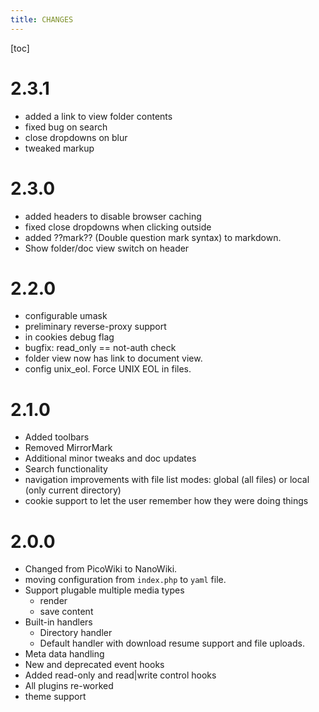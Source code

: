 ```yaml
---
title: CHANGES
---
```

[toc]

# 2.3.1

- added a link to view folder contents
- fixed bug on search
- close dropdowns on blur
- tweaked markup


# 2.3.0

- added headers to disable browser caching
- fixed close dropdowns when clicking outside
- added ??mark?? (Double question mark syntax) to markdown.
- Show folder/doc view switch on header

# 2.2.0

- configurable umask
- preliminary reverse-proxy support
- in cookies debug flag
- bugfix: read_only == not-auth check
- folder view now has link to document view.
- config unix_eol.  Force UNIX EOL in files.

# 2.1.0


- Added toolbars
- Removed MirrorMark
- Additional minor tweaks and doc updates
- Search functionality
- navigation improvements with file list modes: global (all files)
      or local (only current directory)
- cookie support to let the user remember how they were doing things


# 2.0.0

- Changed from PicoWiki to NanoWiki.
- moving configuration from `index.php` to `yaml` file.
- Support plugable multiple media types
  - render
  - save content
- Built-in handlers
  - Directory handler
  - Default handler with download resume support and file uploads.
- Meta data handling
- New and deprecated event hooks
- Added read-only and read|write control hooks
- All plugins re-worked
- theme support



